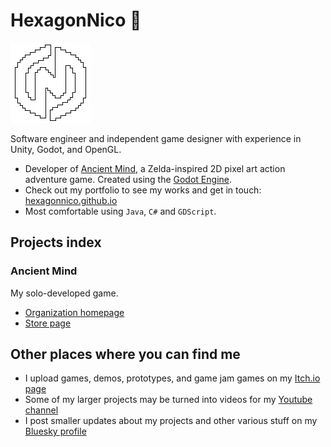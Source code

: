 # HexagonNico 🐺

![Logo](logo.png)

Software engineer and independent game designer with experience in Unity, Godot, and OpenGL.

- Developer of [Ancient Mind](https://store.steampowered.com/app/2376750/Ancient_Mind/), a Zelda-inspired 2D pixel art action adventure game. Created using the [Godot Engine](https://github.com/GodotEngine).
- Check out my portfolio to see my works and get in touch: [hexagonnico.github.io](https://hexagonnico.github.io)
- Most comfortable using `Java`, `C#` and `GDScript`.

## Projects index

### Ancient Mind

My solo-developed game.

- [Organization homepage](https://github.com/AncientMindGame)
- [Store page](https://store.steampowered.com/app/2376750/Ancient_Mind/)

## Other places where you can find me

- I upload games, demos, prototypes, and game jam games on my [Itch.io page](https://hexagonnico.itch.io/)
- Some of my larger projects may be turned into videos for my [Youtube channel](https://www.youtube.com/@hexagonnico)
- I post smaller updates about my projects and other various stuff on my [Bluesky profile](https://bsky.app/profile/hexagonnico.bsky.social)
